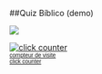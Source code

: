 ##Quiz Bíblico (demo)

<a href="https://gamercleanvic.github.io/QuizBiblico/"><img src="http://migre.me/tkm8Z"></a>

<a href="http://www.web-counter.net" title="click counter"><img src="http://www.web-counter.net/count_20091204.php?c=1HorO0hp8hM" style="border:0;padding:0;margin:0;" alt="click counter"></a><br/><font size="1" face="Arial"><a href="http://fr.web-counter.net" title="compteur de visite">compteur de visite</a><br/><a href="http://www.web-counter.net" title="click counter">click counter</a></font>
